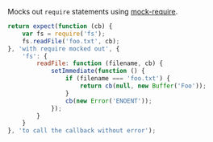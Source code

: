Mocks out `require` statements using [mock-require](https://github.com/boblauer/mock-require).

```js
return expect(function (cb) {
    var fs = require('fs');
    fs.readFile('foo.txt', cb); 
}, 'with require mocked out', {
    'fs': {
        readFile: function (filename, cb) {
            setImmediate(function () {
                if (filename === 'foo.txt') {
                    return cb(null, new Buffer('Foo'));
                }
                cb(new Error('ENOENT'));
            });
        }
    }
}, 'to call the callback without error');
```
